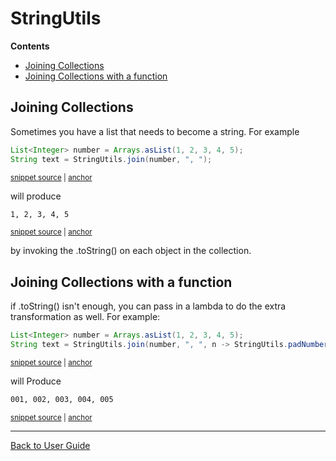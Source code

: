 <!--
GENERATED FILE - DO NOT EDIT
This file was generated by [MarkdownSnippets](https://github.com/SimonCropp/MarkdownSnippets).
Source File: /approvaltests-util/docs/mdsource/StringUtils.source.md
To change this file edit the source file and then run MarkdownSnippets.
-->

<a id="top"></a>

# StringUtils



<!-- START doctoc generated TOC please keep comment here to allow auto update -->
<!-- DON'T EDIT THIS SECTION, INSTEAD RE-RUN doctoc TO UPDATE -->
**Contents**

- [Joining Collections](#joining-collections)
- [Joining Collections with a function](#joining-collections-with-a-function)

<!-- END doctoc generated TOC please keep comment here to allow auto update -->

## Joining Collections

Sometimes you have a list that needs to become a string.
For example
<!-- snippet: join_collection -->
<a id='snippet-join_collection'/></a>
```java
List<Integer> number = Arrays.asList(1, 2, 3, 4, 5);
String text = StringUtils.join(number, ", ");
```
<sup><a href='/approvaltests-util/src/test/java/com/spun/util/tests/StringUtilsTest.java#L52-L55' title='File snippet `join_collection` was extracted from'>snippet source</a> | <a href='#snippet-join_collection' title='Navigate to start of snippet `join_collection`'>anchor</a></sup>
<!-- endsnippet -->
will produce
<!-- snippet: /approvaltests-util/src/test/java/com/spun/util/tests/StringUtilsTest.testJoinCollection.approved.txt -->
<a id='snippet-/approvaltests-util/src/test/java/com/spun/util/tests/StringUtilsTest.testJoinCollection.approved.txt'/></a>
```txt
1, 2, 3, 4, 5
```
<sup><a href='/approvaltests-util/src/test/java/com/spun/util/tests/StringUtilsTest.testJoinCollection.approved.txt#L1-L1' title='File snippet `/approvaltests-util/src/test/java/com/spun/util/tests/StringUtilsTest.testJoinCollection.approved.txt` was extracted from'>snippet source</a> | <a href='#snippet-/approvaltests-util/src/test/java/com/spun/util/tests/StringUtilsTest.testJoinCollection.approved.txt' title='Navigate to start of snippet `/approvaltests-util/src/test/java/com/spun/util/tests/StringUtilsTest.testJoinCollection.approved.txt`'>anchor</a></sup>
<!-- endsnippet -->
by invoking the .toString() on each object in the collection.

## Joining Collections with a function
if .toString() isn't enough, you can pass in a lambda to do the extra transformation as well.
For example:
<!-- snippet: join_collection_with_lambda -->
<a id='snippet-join_collection_with_lambda'/></a>
```java
List<Integer> number = Arrays.asList(1, 2, 3, 4, 5);
String text = StringUtils.join(number, ", ", n -> StringUtils.padNumber(n, 3));
```
<sup><a href='/approvaltests-util/src/test/java/com/spun/util/tests/StringUtilsTest.java#L60-L63' title='File snippet `join_collection_with_lambda` was extracted from'>snippet source</a> | <a href='#snippet-join_collection_with_lambda' title='Navigate to start of snippet `join_collection_with_lambda`'>anchor</a></sup>
<!-- endsnippet -->
will Produce
<!-- snippet: /approvaltests-util/src/test/java/com/spun/util/tests/StringUtilsTest.testJoinCollectionWithFunction.approved.txt -->
<a id='snippet-/approvaltests-util/src/test/java/com/spun/util/tests/StringUtilsTest.testJoinCollectionWithFunction.approved.txt'/></a>
```txt
001, 002, 003, 004, 005
```
<sup><a href='/approvaltests-util/src/test/java/com/spun/util/tests/StringUtilsTest.testJoinCollectionWithFunction.approved.txt#L1-L1' title='File snippet `/approvaltests-util/src/test/java/com/spun/util/tests/StringUtilsTest.testJoinCollectionWithFunction.approved.txt` was extracted from'>snippet source</a> | <a href='#snippet-/approvaltests-util/src/test/java/com/spun/util/tests/StringUtilsTest.testJoinCollectionWithFunction.approved.txt' title='Navigate to start of snippet `/approvaltests-util/src/test/java/com/spun/util/tests/StringUtilsTest.testJoinCollectionWithFunction.approved.txt`'>anchor</a></sup>
<!-- endsnippet -->

---

[Back to User Guide](README.md#top)
